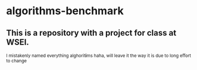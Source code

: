 # algorithms-benchmark
## This is a repository with a project for class at WSEI.

<sub>I mistakenly named everything alghorit**i**ms haha, will leave it the way it is due to long effort to change</sub>
